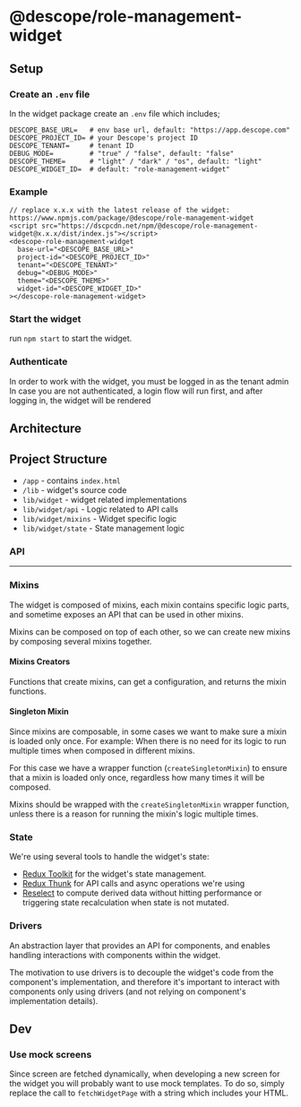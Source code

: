 # @descope/role-management-widget

## Setup

### Create an `.env` file

In the widget package create an `.env` file which includes;

```
DESCOPE_BASE_URL=   # env base url, default: "https://app.descope.com"
DESCOPE_PROJECT_ID= # your Descope's project ID
DESCOPE_TENANT=     # tenant ID
DEBUG_MODE=         # "true" / "false", default: "false"
DESCOPE_THEME=      # "light" / "dark" / "os", default: "light"
DESCOPE_WIDGET_ID=  # default: "role-management-widget"
```

### Example

```
// replace x.x.x with the latest release of the widget: https://www.npmjs.com/package/@descope/role-management-widget
<script src="https://dscpcdn.net/npm/@descope/role-management-widget@x.x.x/dist/index.js"></script>
<descope-role-management-widget
  base-url="<DESCOPE_BASE_URL>"
  project-id="<DESCOPE_PROJECT_ID>"
  tenant="<DESCOPE_TENANT>"
  debug="<DEBUG_MODE>"
  theme="<DESCOPE_THEME>"
  widget-id="<DESCOPE_WIDGET_ID>"
></descope-role-management-widget>
```

### Start the widget

run `npm start` to start the widget.

### Authenticate

In order to work with the widget, you must be logged in as the tenant admin
In case you are not authenticated, a login flow will run first, and after logging in, the widget will be rendered

## Architecture

## Project Structure

- `/app` - contains `index.html`
- `/lib` - widget's source code
- `lib/widget` - widget related implementations
- `lib/widget/api` - Logic related to API calls
- `lib/widget/mixins` - Widget specific logic
- `lib/widget/state` - State management logic

### API

---

### Mixins

The widget is composed of mixins, each mixin contains specific logic parts, and sometime exposes an API that can be used in other mixins.

Mixins can be composed on top of each other, so we can create new mixins by composing several mixins together.

#### Mixins Creators

Functions that create mixins, can get a configuration, and returns the mixin functions.

#### Singleton Mixin

Since mixins are composable, in some cases we want to make sure a mixin is loaded only once. For example: When there is no need for its logic to run multiple times when composed in different mixins.

For this case we have a wrapper function (`createSingletonMixin`) to ensure that a mixin is loaded only once, regardless how many times it will be composed.

Mixins should be wrapped with the `createSingletonMixin` wrapper function, unless there is a reason for running the mixin's logic multiple times.

### State

We're using several tools to handle the widget's state:

- [Redux Toolkit](https://redux-toolkit.js.org/) for the widget's state management.
- [Redux Thunk](https://github.com/reduxjs/redux-thunk) for API calls and async operations we're using
- [Reselect](https://github.com/reduxjs/reselect) to compute derived data without hitting performance or triggering state recalculation when state is not mutated.

### Drivers

An abstraction layer that provides an API for components, and enables handling interactions with components within the widget.

The motivation to use drivers is to decouple the widget's code from the component's implementation, and therefore it's important to interact with components only using drivers (and not relying on component's implementation details).

## Dev

### Use mock screens

Since screen are fetched dynamically, when developing a new screen for the widget you will probably want to use mock templates. To do so, simply replace the call to `fetchWidgetPage` with a string which includes your HTML.
